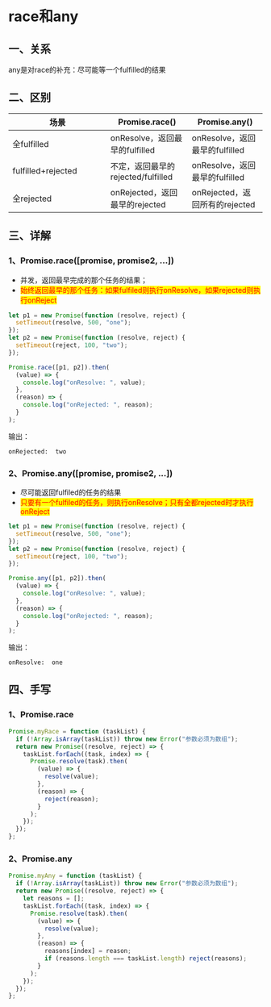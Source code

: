 # race和any

## 一、关系

any是对race的补充：尽可能等一个fulfilled的结果

## 二、区别

<table><thead><tr><th width="178.33333333333331">场景</th><th>Promise.race()</th><th>Promise.any()</th></tr></thead><tbody><tr><td>全fulfilled</td><td>onResolve，返回最早的fulfilled</td><td>onResolve，返回最早的fulfilled</td></tr><tr><td>fulfilled+rejected</td><td>不定，返回最早的rejected/fulfilled</td><td>onResolve，返回最早的fulfilled</td></tr><tr><td>全rejected</td><td>onRejected，返回最早的rejected</td><td>onRejected，返回所有的rejected</td></tr></tbody></table>

## 三、详解

### 1、Promise.race(\[promise, promise2, ...])

* 并发，返回最早完成的那个任务的结果；
* <mark style="color:red;">始终返回最早的那个任务：如果fulfiled则执行onResolve，如果rejected则执行onReject</mark>

```javascript
let p1 = new Promise(function (resolve, reject) {
  setTimeout(resolve, 500, "one");
});
let p2 = new Promise(function (resolve, reject) {
  setTimeout(reject, 100, "two");
});

Promise.race([p1, p2]).then(
  (value) => {
    console.log("onResolve: ", value);
  },
  (reason) => {
    console.log("onRejected: ", reason);
  }
);
```

输出：

```
onRejected:  two
```

### 2、Promise.any(\[promise, promise2, ...])

* 尽可能返回fulfiled的任务的结果
* <mark style="color:red;">只要有一个fulfiled的任务，则执行onResolve；只有全都rejected时才执行onReject</mark>

```javascript
let p1 = new Promise(function (resolve, reject) {
  setTimeout(resolve, 500, "one");
});
let p2 = new Promise(function (resolve, reject) {
  setTimeout(reject, 100, "two");
});

Promise.any([p1, p2]).then(
  (value) => {
    console.log("onResolve: ", value);
  },
  (reason) => {
    console.log("onRejected: ", reason);
  }
);
```

输出：

```
onResolve:  one
```

## 四、手写

### 1、Promise.race

```javascript
Promise.myRace = function (taskList) {
  if (!Array.isArray(taskList)) throw new Error("参数必须为数组");
  return new Promise((resolve, reject) => {
    taskList.forEach((task, index) => {
      Promise.resolve(task).then(
        (value) => {
          resolve(value);
        },
        (reason) => {
          reject(reason);
        }
      );
    });
  });
};
```

### 2、Promise.any

```javascript
Promise.myAny = function (taskList) {
  if (!Array.isArray(taskList)) throw new Error("参数必须为数组");
  return new Promise((resolve, reject) => {
    let reasons = [];
    taskList.forEach((task, index) => {
      Promise.resolve(task).then(
        (value) => {
          resolve(value);
        },
        (reason) => {
          reasons[index] = reason;
          if (reasons.length === taskList.length) reject(reasons);
        }
      );
    });
  });
};
```
